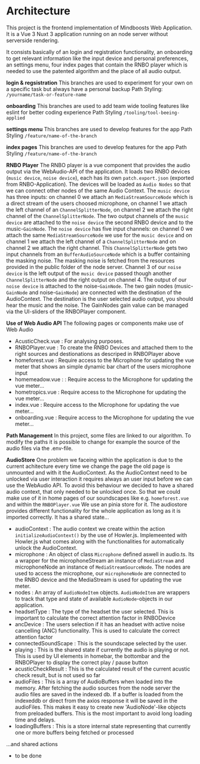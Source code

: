 # Architecture 

This project is the frontend implementation of Mindboosts Web Application. It is a Vue 3 Nuxt 3 application running on an node server without serverside rendering.

It consists basically of an login and registration functionality, an onboarding to get relevant information like the input device and personal preferences, an settings menu, four index pages that contain the RNBO player which is needed to use the patented algorithm and the place of all audio output. 

**login & regsistration**
This branches are used to experiment for your own on a specific task but always have a personal backup
Path Styling: `/yourname/task-or-feature-name`

**onboarding**
This branches are used to add team wide tooling features like eslint for better coding experience
Path Styling `/tooling/tool-beeing-applied`

**settings menu**
This branches are used to develop features for the app
Path Styling `/feature/name-of-the-branch`

**index pages**
This branches are used to develop features for the app
Path Styling `/feature/name-of-the-branch`

**RNBO Player**
The RNBO player is a vue component that provides the audio output via the WebAudio-API of the application. It loads two RNBO devices (`music device`, `noise device`), each has its own `patch.export.json` (exported from RNBO-Application). The devices will be loaded as `Audio Nodes` so that we can connect other nodes of the same Audio Context. The `music device` has three inputs: on channel 0 we attach an `MediaStreamSourceNode` which is a direct stream of the users choosed microphone, on channel 1 we attach the left channel of an `ChannelSplitterNode`, on channel 2 we attach the right channel of the `ChannelSplitterNode`. The two output channels of the `music device` are attached to the `noise device` the second RNBO device and to the music-`GainNode`. The `noise device` has five input channels: on channel 0 we attach the same `MediaStreamSourceNode` we use for the `music device` and on channel 1 we attach the left channel of a `ChannelSplitterNode` and on channel 2 we attach the right channel. This `ChannelSplitterNode` gets two input channels from an `BufferAudioSourceNode` which is a buffer containing the masking noise. The masking noise is fetched from the resources provided in the public folder of the node server. Channel 3 of our `noise device` is the left output of the `music device` passed though another `ChannelSplitterNode` and the right output on channel 4. 
The output of our `noise device` is attached to the noise-`GainNode`. The two gain nodes (music-`GainNode` and noise-`GainNode`) are connected with the destination of the AudioContext. The destination is the user selected audio output, you should hear the music and the noise. The GainNodes gain value can be managed via the UI-sliders of the RNBOPlayer component.

**Use of Web Audio API**
The following pages or components make use of Web Audio
* AcusticCheck.vue : For analysing purposes. 
* RNBOPlayer.vue : To create the RNBO Devices and attached them to the right sources and destionations as descriped in RNBOPlayer above
* homeforest.vue : Require access to the Microphone for updating the vue meter that shows an simple dynamic bar chart of the users microphone input
* homemeadow.vue :  : Require access to the Microphone for updating the vue meter...
* hometropics.vue : Require access to the Microphone for updating the vue meter...
* index.vue : Require access to the Microphone for updating the vue meter...
* onboarding.vue : Require access to the Microphone for updating the vue meter...

**Path Management**
In this project, some files are linked to our algorithm. To modify the paths it is possible to change for example the source of the audio files via the .env-file. 

**AudioStore**
One problem we faceing within the application is due to the current achitecture every time we change the page
the old page is unmounted and with it the AudioContext. As the AudioContext need to be unlocked via user interaction it requires always an user input before we can use the WebAudio API. To avoid this behaviour we decided to have a shared audio context, that only needed to be unlocked once. So that we could make use of it in home pages of our soundscapes like e.g. `homeforest.vue` and within the `RNBOPlayer.vue`
We use an pinia store for it. The audiostore provides different functionality for the whole application as long as it is imported correctly. 
It has a shared state... 
* audioContext : The audio context we create within the action `initializeAudioContext()` by the use of Howler.js. Implemeented with Howler.js what comes along with the functionalities for automatically unlock the AudioContext.
* microphone : An object of class `Microphone` defined aswell in audio.ts. Its a wrapper for the microphoneStream an instance of `MediaStream` and microphoneNode an instance of `MediaStreamSourceNode`. The nodes are used to access the microphone, our `microphoneNode` are connected to the RNBO device and the MediaStream is used for updating the vue meter.
* nodes : An array of `AudioNodeItem` objects. `AudioNodeItem` are wrappers to track that type and state of available `AudioNode`-objects in our application. 
* headsetType : The type of the headset the user selected. This is important to calculate the correct attention factor in RNBODevice
* ancDevice : The users selection if it has an headset with active noise cancelling (ANC) functionality. This is used to calculate the correct attention factor
* connectedSoundScape : This is the soundscape selected by the user. 
* playing : This is the shared state if currently the audio is playing or not. This is used by UI elements in homebar, the bottombar and the RNBOPlayer to display the correct play / pause button
* acusticCheckResult : This is the calculated result of the current acustic check result, but is not used so far
* audioFiles : This is a array of AudioBuffers when loaded into the memory. After fetching the audio sources from the node server the audio files are saved in the indexed db. If a buffer is loaded from the indexeddb or direct from the axios response it will be saved in the audioFiles. This makes it easy to create new 'AudioNode'-like objects from preloaded buffers. This is the most important to avoid long loading time and delays.
* loadingBuffers : This is a store internal state representing that currently one or more buffers being fetched or processed

...and shared actions 
* to be done
